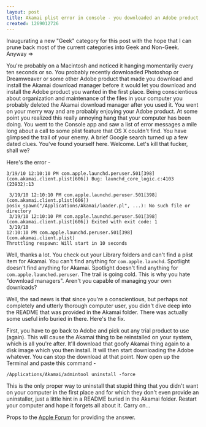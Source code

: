 ```yaml
--- 
layout: post
title: Akamai plist error in console - you downloaded an Adobe product, didn't you?
created: 1269012726
---
```

Inaugurating a new "Geek" category for this post with the hope that I can prune back most of the current categories into Geek and Non-Geek.  Anyway =>

You're probably on a Macintosh and noticed it hanging momentarily every ten seconds or so.  You probably recently downloaded Photoshop or Dreamweaver or some other Adobe product that made you download and install the Akamai download manager before it would let you download and install the Adobe product you wanted in the first place.  Being conscientious about organization and maintenance of the files in your computer you probably deleted the Akamai download manager after you used it.  You went on your merry way and are probably enjoying your Adobe product.  At some point you realized this really annoying hang that your computer has been doing.  You went to the Console app and saw a list of error messages a mile long about a call to some plist feature that OS X couldn't find.  You have glimpsed the trail of your enemy.  A brief Google search turned up a few dated clues.  You've found yourself here.  Welcome.  Let's kill that fucker, shall we?

Here's the error -

<code>3/19/10 12:10:10 PM	com.apple.launchd.peruser.501[398] (com.akamai.client.plist[606]) Bug: launchd_core_logic.c:4103 (23932):13 <br />
3/19/10 12:10:10 PM	com.apple.launchd.peruser.501[398] (com.akamai.client.plist[606]) posix_spawn("/Applications/Akamai/loader.pl", ...): No such file or directory<br />
3/19/10 12:10:10 PM	com.apple.launchd.peruser.501[398] (com.akamai.client.plist[606]) Exited with exit code: 1<br />
3/19/10 12:10:10 PM	com.apple.launchd.peruser.501[398] (com.akamai.client.plist) Throttling respawn: Will start in 10 seconds
</code>

Well, thanks a lot.  You check out your Library folders and can't find a plist item for Akamai.  You can't find anything for <code>com.apple.launchd</code>.  Spotlight doesn't find anything for Akamai.  Spotlight doesn't find anything for <code>com.apple.launched.peruser</code>.  The trail is going cold.  This is why you hate "download managers".  Aren't you capable of managing your own downloads?  

Well, the sad news is that since you're a conscientious, but perhaps not completely and utterly thorough computer user, you didn't dive deep into the README that was provided in the Akamai folder.  There was actually some useful info buried in there.  Here's the fix.

First, you have to go back to Adobe and pick out any trial product to use (again).  This will cause the Akamai thing to be reinstalled on your system, which is all you're after.  It'll download that goofy Akamai thing again to a disk image which you then install.  It will then start downloading the Adobe whatever.  You can stop the download at that point.  Now open up the Terminal and paste this command -

<code>/Applications/Akamai/admintool uninstall -force</code>

This is the only proper way to uninstall that stupid thing that you didn't want on your computer in the first place and for which they don't even provide an uninstaller, just a little hint in a README buried in the Akamai folder.  Restart your computer and hope it forgets all about it.  Carry on...

Props to the <a href="http://discussions.apple.com/thread.jspa?messageID=11243793#11243793">Apple Forum</a> for providing the answer.

